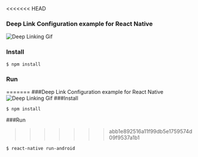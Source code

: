<<<<<<< HEAD
### Deep Link Configuration example for React Native

![Deep Linking Gif](https://media.giphy.com/media/3o7bu217KAFObNs78A/giphy.gif)

### Install
```
$ npm install
```
### Run
=======
###Deep Link Configuration example for React Native
![Deep Linking Gif](https://media.giphy.com/media/3o7bu217KAFObNs78A/giphy.gif)
###Install
```
$ npm install
```
###Run
>>>>>>> abb1e892516a11f99db5e1759574d09f9537a1b1
```
$ react-native run-android
```
